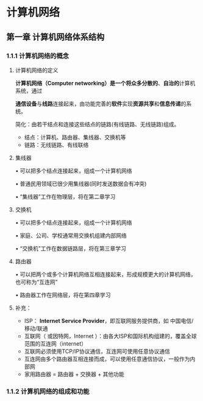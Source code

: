 # 计算机网络

## 第一章 计算机网络体系结构

### 1.1.1 计算机网络的概念

1. 计算机网络的定义

   **计算机网络（Computer networking）**是一个将众多**分散的**、**自治的**计算机系统，通过

   **通信设备**与**线路**连接起来，由功能完善的**软件**实现**资源共享**和**信息传递**的系统。

   简化：由若干结点和连接这些结点的链路(有线链路、无线链路)组成。

   + 结点：计算机、路由器、集线器、交换机等
   + 链路：无线链路、有线联络

2. 集线器

   • 可以把多个结点连接起来，组成一个计算机网络

   • 普通民用领域已很少用集线器(同时发送数据会有冲突)

   • “集线器”工作在物理层，将在第二章学习

3. 交换机

   • 可以把多个结点连接起来，组成一个计算机网络

   • 家庭、公司、学校通常用交换机组建内部网络

   • “交换机”工作在数据链路层，将在第三章学习

4. 路由器

   • 可以把两个或多个计算机网络互相连接起来，形成规模更大的计算机网络，也可称为“互连网”

   • 路由器工作在网络层，将在第四章学习

5. 补充：

   + ISP： **Internet Service Provider**，即互联网服务提供商，如 中国电信/移动/联通
   + 互联网（ 或因特网，Internet ）：由各大ISP和国际机构组建的，覆盖全球范围的互连网（internet）
   + 互联网必须使用TCP/IP协议通信，互连网可使用任意协议通信
   + 互连网由多个路由器互相连接而成，可以使用任意通信协议，一般作为内部网
   + 家用路由器 = 路由器 + 交换器 + 其他功能

### 1.1.2 计算机网络的组成和功能







